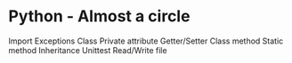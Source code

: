 # Python - Almost a circle

Import
Exceptions
Class
Private attribute
Getter/Setter
Class method
Static method
Inheritance
Unittest
Read/Write file

